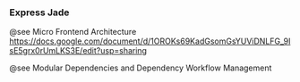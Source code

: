 ### Express Jade


@see Micro Frontend Architecture
https://docs.google.com/document/d/1OROKs69KadGsomGsYUViDNLFG_9IsE5grx0rUmLKS3E/edit?usp=sharing

@see Modular Dependencies and Dependency Workflow Management